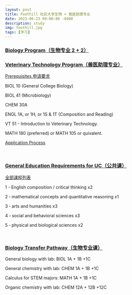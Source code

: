 ```yaml
---
layout: post
title: Foothill 社区大学生物 + 兽医助理专业
date: 2023-06-23 09:00:00 -0400
description: study
img: foothill.jpg
tags: [学习]
---
```



### <a href="https://foothill.edu/biology/" target="_blank">Biology Program（生物专业 2 + 2）</a>


### <a href="https://foothill.edu/vettech/" target="_blank">Veterinary Technology Program（兽医助理专业）</a>

<a href="https://foothill.edu/vettech/prereq.html" target="_blank">Prerequisites 申请要求</a>

BIOL 10 (General College Biology)

BIOL 41 (Microbiology)

CHEM 30A

ENGL 1A, or 1H, or 1S & 1T (Composition and Reading)

VT 51 - Introduction to Veterinary Technology.

MATH 180 (preferred) or MATH 105 or quivalent.



<a href="https://foothill.edu/vettech/app.html" target="_blank">Application Process</a>

<br>



### <a href="https://foothill.edu/counseling/pdf/igetc-advising-current.pdf" target="_blank">General Education Requirements for UC（公共课）</a>

<a href="https://catalog.foothill.edu/degree-certificate-requirements/general-education-graduation-requirements/" target="_blank">全部课程列表</a>

1 - English composition / critical thinking x2

2 ‐ mathematical concepts and quantitative reasoning x1

3 ‐ arts and humanities x3

4 ‐ social and behavioral sciences x3

5 ‐ physical and biological sciences x2



<br>

### <a href="https://admission.universityofcalifornia.edu/admission-requirements/transfer-requirements/uc-transfer-programs/transfer-pathways/biology.html" target="_blank">Biology Transfer Pathway（生物专业课）</a>
 

General biology with lab: BIOL 1A + 1B +1C

General chemistry with lab: CHEM 1A + 1B +1C

Calculus for STEM majors: MATH 1A + 1B +1C

Organic chemistry with lab: CHEM 12A + 12B +12C



